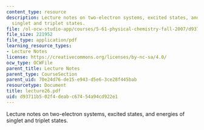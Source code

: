 ```yaml
---
content_type: resource
description: Lecture notes on two-electron systems, excited states, and energies of
  singlet and triplet states.
file: /ol-ocw-studio-app/courses/5-61-physical-chemistry-fall-2007/d93711b502f4deabc67454a94cd922e1_lecture26.pdf
file_size: 221952
file_type: application/pdf
learning_resource_types:
- Lecture Notes
license: https://creativecommons.org/licenses/by-nc-sa/4.0/
ocw_type: OCWFile
parent_title: Lecture Notes
parent_type: CourseSection
parent_uid: 70e24d76-de15-e943-d5e6-3ce28f445bab
resourcetype: Document
title: lecture26.pdf
uid: d93711b5-02f4-deab-c674-54a94cd922e1
---
```

Lecture notes on two-electron systems, excited states, and energies of singlet and triplet states.